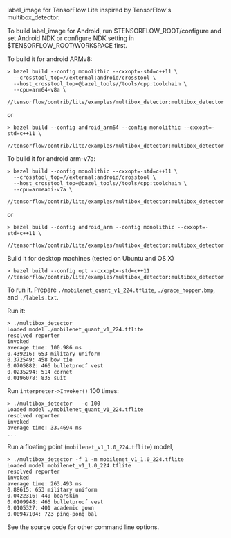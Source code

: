 label_image for TensorFlow Lite inspired by TensorFlow's multibox_detector.

To build label_image for Android, run $TENSORFLOW_ROOT/configure 
and set Android NDK or configure NDK setting in 
$TENSORFLOW_ROOT/WORKSPACE first.
 
To build it for android ARMv8:
```
> bazel build --config monolithic --cxxopt=-std=c++11 \
  --crosstool_top=//external:android/crosstool \
  --host_crosstool_top=@bazel_tools//tools/cpp:toolchain \
  --cpu=arm64-v8a \
  //tensorflow/contrib/lite/examples/multibox_detector:multibox_detector
```
or
```
> bazel build --config android_arm64 --config monolithic --cxxopt=-std=c++11 \
  //tensorflow/contrib/lite/examples/multibox_detector:multibox_detector
```

To build it for android arm-v7a:
```
> bazel build --config monolithic --cxxopt=-std=c++11 \
  --crosstool_top=//external:android/crosstool \
  --host_crosstool_top=@bazel_tools//tools/cpp:toolchain \
  --cpu=armeabi-v7a \
  //tensorflow/contrib/lite/examples/multibox_detector:multibox_detector
```
or
```
> bazel build --config android_arm --config monolithic --cxxopt=-std=c++11 \
  //tensorflow/contrib/lite/examples/multibox_detector:multibox_detector
```

Build it for desktop machines (tested on Ubuntu and OS X)
```
> bazel build --config opt --cxxopt=-std=c++11 //tensorflow/contrib/lite/examples/multibox_detector:multibox_detector
```
To run it. Prepare `./mobilenet_quant_v1_224.tflite`, `./grace_hopper.bmp`, and `./labels.txt`.

Run it:
```
> ./multibox_detector                                        
Loaded model ./mobilenet_quant_v1_224.tflite
resolved reporter
invoked
average time: 100.986 ms 
0.439216: 653 military uniform
0.372549: 458 bow tie
0.0705882: 466 bulletproof vest
0.0235294: 514 cornet
0.0196078: 835 suit
```
Run `interpreter->Invoker()` 100 times:
```
> ./multibox_detector   -c 100                               
Loaded model ./mobilenet_quant_v1_224.tflite
resolved reporter
invoked
average time: 33.4694 ms
...
```

Run a floating point (`mobilenet_v1_1.0_224.tflite`) model,
```
> ./multibox_detector -f 1 -m mobilenet_v1_1.0_224.tflite
Loaded model mobilenet_v1_1.0_224.tflite
resolved reporter
invoked
average time: 263.493 ms 
0.88615: 653 military uniform
0.0422316: 440 bearskin
0.0109948: 466 bulletproof vest
0.0105327: 401 academic gown
0.00947104: 723 ping-pong bal
```

See the source code for other command line options.
